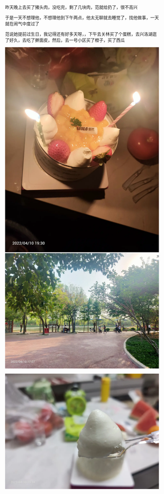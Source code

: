 昨天晚上去买了猪头肉，没吃完，剩了几块肉，范就给扔了，很不高兴

于是一天不想理他，不想理他到下午两点，他太无聊就去睡觉了，找他做事，一天就在闹气中度过了

范说她提前过生日，我记得还有好多天呀，，下午去关林买了个蛋糕，去兴洛湖逛了好久，去吃了擀面皮，然后，去一号小区买了橙子，买了西瓜

![](../../img/6904315-c670098a952f5ab3.jpg)
![](../../img/6904315-b99f157a4044e589.jpg)

![](../../img/6904315-4a6b6b0fd580bea2.jpg)
